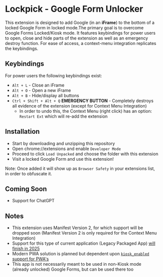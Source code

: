 # Lockpick - Google Form Unlocker

This extension is designed to add Google (in an **iFrame**) to the bottom of a locked Google Form in locked mode.The primary goal is to overcome Google Forms Locked/Kiosk mode. It features keybindings for power users to open, close and hide parts of the extension as well as an emergency destroy function. For ease of access, a context-menu integration replicates the keybindings. 

## Keybindings
For power users the following keybindings exist:
- `Alt + L` - Close an iFrame 
- `Alt + O` - Open a new iFrame
- `Alt + B` - Hide/display all buttons
- `Ctrl + Shift + Alt + Q` **EMERGENCY BUTTON** - Completely destroys all evidence of the extension (except for Context Menu Integration)
  - In order to undo this, the Context Menu (right click) has an option: `Restart Ext` which will re-add the extension
## Installation
- Start by downloading and unzipping this repository
- Open chrome://extensions and enable `Developer Mode`
- Proceed to click `Load Unpacked` and choose the folder with this extension
- Visit a locked Google Form and use this extension!

Note: Once added it will show up as `Browser Safety` in your extensions list, in order to obfuscate it.

## Coming Soon
- Support for ChatGPT

## Notes
- This extension uses Manifest Version 2, for which support will be dropped soon (Manifest Version 2 is only required for the Context Menu Integration)
- Support for this type of current application (Legacy Packaged App) [will finish in 2025](https://blog.chromium.org/2021/10/extending-chrome-app-support-on-chrome.html)
- Modern PWA solution is planned but dependent upon [`kiosk_enabled`](https://developer.chrome.com/docs/apps/manifest/kiosk_enabled/) [support for PWA's](https://www.chromium.org/chrome-apps/)
- This app is not necessarily meant to be used in non-Kiosk mode (already unlocked) Google Forms, but can be used there too